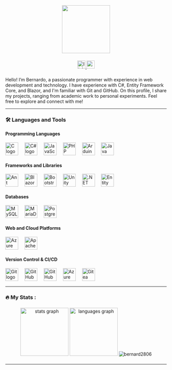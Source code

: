 <div align="center">
  <img height="150" width="150" src="https://github.com/Bernard2806.png"  />
</div>

###

<div align="center">
    <a href="https://www.linkedin.com/in/bernardo-gonzalez-erramuspe/">
        <img src="https://img.shields.io/static/v1?message=LinkedIn&logo=linkedin&label=&color=0077B5&logoColor=white&labelColor=&style=for-the-badge" height="25" alt="linkedin logo" />
    </a>
    <a href="https://bernard2806.is-a.dev/">
        <img src="https://img.shields.io/badge/Portafolio%20(ES)-%2300C853.svg?style=for-the-badge&logo=web&logoColor=white" height="25" alt="portafolio en español" />
    </a>
</div>

###

Hello! I’m Bernardo, a passionate programmer with experience in web development and technology. I have experience with C#, Entity Framework Core, and Blazor, and I'm familiar with Git and GitHub. On this profile, I share my projects, ranging from academic work to personal experiments. Feel free to explore and connect with me!

---

### 🛠 **Languages and Tools**

#### **Programming Languages**
<div align="left">
  <img src="https://cdn.jsdelivr.net/gh/devicons/devicon/icons/c/c-original.svg" height="40" alt="C logo" />
  <img width="12" />
  <img src="https://cdn.jsdelivr.net/gh/devicons/devicon/icons/csharp/csharp-original.svg" height="40" alt="C# logo" />
  <img width="12" />
  <img src="https://cdn.jsdelivr.net/gh/devicons/devicon/icons/javascript/javascript-original.svg" height="40" alt="JavaScript logo" />
  <img width="12" />
  <img src="https://cdn.jsdelivr.net/gh/devicons/devicon/icons/php/php-original.svg" height="40" alt="PHP logo" />
  <img width="12" />
  <img src="https://cdn.jsdelivr.net/gh/devicons/devicon/icons/arduino/arduino-original.svg" height="40" alt="Arduino logo" />
  <img width="12" />
  <img src="https://cdn.jsdelivr.net/gh/devicons/devicon/icons/java/java-original.svg" height="40" alt="Java logo" />
</div>

#### **Frameworks and Libraries**
<div align="left">
  <img src="https://cdn.jsdelivr.net/gh/devicons/devicon/icons/antdesign/antdesign-original.svg" height="40" alt="Ant Design logo" />
  <img width="12" />
  <img src="https://cdn.jsdelivr.net/gh/devicons/devicon/icons/blazor/blazor-original.svg" height="40" alt="Blazor logo" />
  <img width="12" />
  <img src="https://cdn.jsdelivr.net/gh/devicons/devicon/icons/bootstrap/bootstrap-original.svg" height="40" alt="Bootstrap logo" />
  <img width="12" />
  <img src="https://cdn.jsdelivr.net/gh/devicons/devicon/icons/unity/unity-plain.svg" height="40" alt="Unity logo" />
  <img width="12" />
  <img src="https://api.nuget.org/v3-flatcontainer/microsoft.extensions.dependencyinjection/10.0.0-preview.7.25380.108/icon" height="40" alt=".NET Core logo" />
  <img width="12" />
  <img src="https://api.nuget.org/v3-flatcontainer/microsoft.entityframeworkcore/9.0.8/icon" height="40" alt="Entity Framework Core logo" />
</div>

#### **Databases**
<div align="left">
  <img src="https://cdn.jsdelivr.net/gh/devicons/devicon/icons/mysql/mysql-original-wordmark.svg" height="40" alt="MySQL logo" />
  <img width="12" />
  <img src="https://cdn.jsdelivr.net/gh/devicons/devicon/icons/mariadb/mariadb-original-wordmark.svg" height="40" alt="MariaDB logo" />
  <img width="12" />
  <img src="https://cdn.jsdelivr.net/gh/devicons/devicon/icons/postgresql/postgresql-original-wordmark.svg" height="40" alt="PostgreSQL logo" />
</div>

#### **Web and Cloud Platforms**
<div align="left">
  <img src="https://cdn.jsdelivr.net/gh/devicons/devicon/icons/azure/azure-original.svg" height="40" alt="Azure logo" />
  <img width="12" />
  <img src="https://cdn.jsdelivr.net/gh/devicons/devicon/icons/apache/apache-original.svg" height="40" alt="Apache logo" />
</div>

#### **Version Control & CI/CD**
<div align="left">
  <img src="https://cdn.jsdelivr.net/gh/devicons/devicon/icons/git/git-original.svg" height="40" alt="Git logo" />
  <img width="12" />
  <img src="https://cdn.jsdelivr.net/gh/devicons/devicon/icons/githubactions/githubactions-original.svg" height="40" alt="GitHub Actions logo" />
  <img width="12" />
  <img src="https://cdn.jsdelivr.net/gh/devicons/devicon/icons/github/github-original.svg" height="40" alt="GitHub logo" />
  <img width="12" />
  <img src="https://www.svgrepo.com/show/448307/azure-devops.svg" height="40" alt="Azure DevOps logo" />
  <img width="12" />
  <img src="https://upload.wikimedia.org/wikipedia/commons/b/bb/Gitea_Logo.svg" height="40" alt="Gitea logo" />
</div>

---

<h3 align="left">🔥   My Stats :</h3>

###

<div align="center">
  <img src="https://github-readme-stats.vercel.app/api?username=bernard2806&show_icons=true&theme=dark&locale=en" height="150" alt="stats graph"  />
  <img src="https://github-readme-stats.vercel.app/api/top-langs?username=bernard2806&show_icons=true&theme=dark&locale=en&layout=compact" height="150" alt="languages graph"  />
  <img src="https://github-readme-streak-stats.herokuapp.com/?user=bernard2806&theme=dark" alt="bernard2806" />
</div>

###

---

